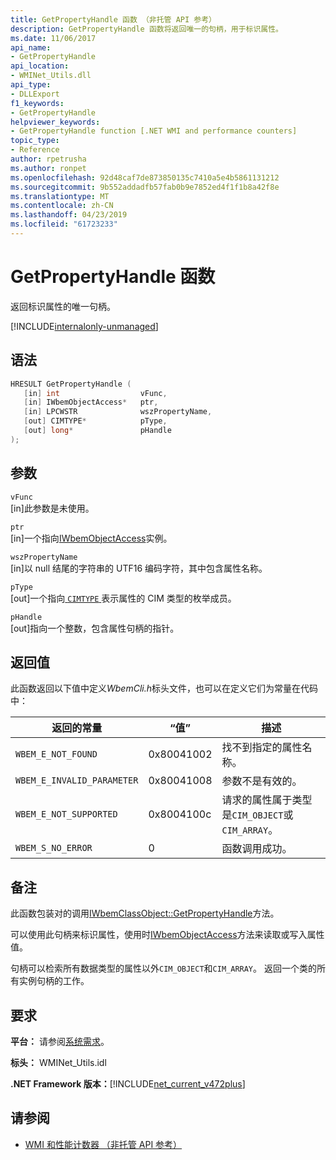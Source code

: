 ```yaml
---
title: GetPropertyHandle 函数 （非托管 API 参考）
description: GetPropertyHandle 函数将返回唯一的句柄，用于标识属性。
ms.date: 11/06/2017
api_name:
- GetPropertyHandle
api_location:
- WMINet_Utils.dll
api_type:
- DLLExport
f1_keywords:
- GetPropertyHandle
helpviewer_keywords:
- GetPropertyHandle function [.NET WMI and performance counters]
topic_type:
- Reference
author: rpetrusha
ms.author: ronpet
ms.openlocfilehash: 92d48caf7de873850135c7410a5e4b5861131212
ms.sourcegitcommit: 9b552addadfb57fab0b9e7852ed4f1f1b8a42f8e
ms.translationtype: MT
ms.contentlocale: zh-CN
ms.lasthandoff: 04/23/2019
ms.locfileid: "61723233"
---
```

# <a name="getpropertyhandle-function"></a>GetPropertyHandle 函数

返回标识属性的唯一句柄。

[!INCLUDE[internalonly-unmanaged](../../../../includes/internalonly-unmanaged.md)]

## <a name="syntax"></a>语法

```cpp
HRESULT GetPropertyHandle (
   [in] int                  vFunc,
   [in] IWbemObjectAccess*   ptr,
   [in] LPCWSTR              wszPropertyName,
   [out] CIMTYPE*            pType,
   [out] long*               pHandle
);
```

## <a name="parameters"></a>参数

`vFunc`\
[in]此参数是未使用。

`ptr`\
[in]一个指向[IWbemObjectAccess](/windows/desktop/api/wbemcli/nn-wbemcli-iwbemobjectaccess)实例。

`wszPropertyName`\
[in]以 null 结尾的字符串的 UTF16 编码字符，其中包含属性名称。

`pType`\
[out]一个指向[ `CIMTYPE` ](/windows/desktop/api/wbemcli/ne-wbemcli-tag_cimtype_enumeration)表示属性的 CIM 类型的枚举成员。

`pHandle`\
[out]指向一个整数，包含属性句柄的指针。

## <a name="return-value"></a>返回值

此函数返回以下值中定义*WbemCli.h*标头文件，也可以在定义它们为常量在代码中：

|返回的常量  |“值”  |描述  |
|---------|---------|---------|
|`WBEM_E_NOT_FOUND` | 0x80041002 | 找不到指定的属性名称。 |
|`WBEM_E_INVALID_PARAMETER` | 0x80041008 | 参数不是有效的。 |
|`WBEM_E_NOT_SUPPORTED` | 0x8004100c | 请求的属性属于类型是`CIM_OBJECT`或`CIM_ARRAY`。 |
|`WBEM_S_NO_ERROR` | 0 | 函数调用成功。  |

## <a name="remarks"></a>备注

此函数包装对的调用[IWbemClassObject::GetPropertyHandle](/windows/desktop/api/wbemcli/nf-wbemcli-iwbemobjectaccess-getpropertyhandle)方法。

可以使用此句柄来标识属性，使用时[IWbemObjectAccess](/windows/desktop/api/wbemcli/nn-wbemcli-iwbemobjectaccess)方法来读取或写入属性值。

句柄可以检索所有数据类型的属性以外`CIM_OBJECT`和`CIM_ARRAY`。 返回一个类的所有实例句柄的工作。

## <a name="requirements"></a>要求

**平台：** 请参阅[系统需求](../../../../docs/framework/get-started/system-requirements.md)。

**标头：** WMINet_Utils.idl

**.NET Framework 版本：**[!INCLUDE[net_current_v472plus](../../../../includes/net-current-v472plus.md)]

## <a name="see-also"></a>请参阅

- [WMI 和性能计数器 （非托管 API 参考）](index.md)